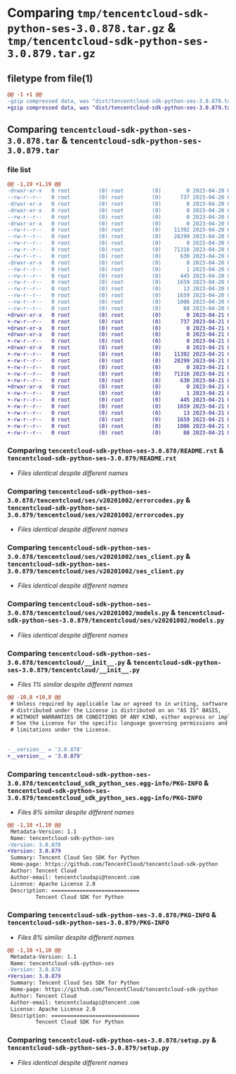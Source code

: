 # Comparing `tmp/tencentcloud-sdk-python-ses-3.0.878.tar.gz` & `tmp/tencentcloud-sdk-python-ses-3.0.879.tar.gz`

## filetype from file(1)

```diff
@@ -1 +1 @@
-gzip compressed data, was "dist/tencentcloud-sdk-python-ses-3.0.878.tar", last modified: Thu Apr 20 00:40:53 2023, max compression
+gzip compressed data, was "dist/tencentcloud-sdk-python-ses-3.0.879.tar", last modified: Fri Apr 21 00:58:54 2023, max compression
```

## Comparing `tencentcloud-sdk-python-ses-3.0.878.tar` & `tencentcloud-sdk-python-ses-3.0.879.tar`

### file list

```diff
@@ -1,19 +1,19 @@
-drwxr-xr-x   0 root         (0) root         (0)        0 2023-04-20 00:40:53.000000 tencentcloud-sdk-python-ses-3.0.878/
--rw-r--r--   0 root         (0) root         (0)      737 2023-04-20 00:40:53.000000 tencentcloud-sdk-python-ses-3.0.878/README.rst
-drwxr-xr-x   0 root         (0) root         (0)        0 2023-04-20 00:40:53.000000 tencentcloud-sdk-python-ses-3.0.878/tencentcloud/
-drwxr-xr-x   0 root         (0) root         (0)        0 2023-04-20 00:40:53.000000 tencentcloud-sdk-python-ses-3.0.878/tencentcloud/ses/
--rw-r--r--   0 root         (0) root         (0)        0 2023-04-20 00:40:53.000000 tencentcloud-sdk-python-ses-3.0.878/tencentcloud/ses/__init__.py
-drwxr-xr-x   0 root         (0) root         (0)        0 2023-04-20 00:40:53.000000 tencentcloud-sdk-python-ses-3.0.878/tencentcloud/ses/v20201002/
--rw-r--r--   0 root         (0) root         (0)    11392 2023-04-20 00:40:53.000000 tencentcloud-sdk-python-ses-3.0.878/tencentcloud/ses/v20201002/errorcodes.py
--rw-r--r--   0 root         (0) root         (0)    28299 2023-04-20 00:40:53.000000 tencentcloud-sdk-python-ses-3.0.878/tencentcloud/ses/v20201002/ses_client.py
--rw-r--r--   0 root         (0) root         (0)        0 2023-04-20 00:40:53.000000 tencentcloud-sdk-python-ses-3.0.878/tencentcloud/ses/v20201002/__init__.py
--rw-r--r--   0 root         (0) root         (0)    71316 2023-04-20 00:40:53.000000 tencentcloud-sdk-python-ses-3.0.878/tencentcloud/ses/v20201002/models.py
--rw-r--r--   0 root         (0) root         (0)      630 2023-04-20 00:40:53.000000 tencentcloud-sdk-python-ses-3.0.878/tencentcloud/__init__.py
-drwxr-xr-x   0 root         (0) root         (0)        0 2023-04-20 00:40:53.000000 tencentcloud-sdk-python-ses-3.0.878/tencentcloud_sdk_python_ses.egg-info/
--rw-r--r--   0 root         (0) root         (0)        1 2023-04-20 00:40:53.000000 tencentcloud-sdk-python-ses-3.0.878/tencentcloud_sdk_python_ses.egg-info/dependency_links.txt
--rw-r--r--   0 root         (0) root         (0)      445 2023-04-20 00:40:53.000000 tencentcloud-sdk-python-ses-3.0.878/tencentcloud_sdk_python_ses.egg-info/SOURCES.txt
--rw-r--r--   0 root         (0) root         (0)     1659 2023-04-20 00:40:53.000000 tencentcloud-sdk-python-ses-3.0.878/tencentcloud_sdk_python_ses.egg-info/PKG-INFO
--rw-r--r--   0 root         (0) root         (0)       13 2023-04-20 00:40:53.000000 tencentcloud-sdk-python-ses-3.0.878/tencentcloud_sdk_python_ses.egg-info/top_level.txt
--rw-r--r--   0 root         (0) root         (0)     1659 2023-04-20 00:40:53.000000 tencentcloud-sdk-python-ses-3.0.878/PKG-INFO
--rw-r--r--   0 root         (0) root         (0)     1006 2023-04-20 00:40:53.000000 tencentcloud-sdk-python-ses-3.0.878/setup.py
--rw-r--r--   0 root         (0) root         (0)       88 2023-04-20 00:40:53.000000 tencentcloud-sdk-python-ses-3.0.878/setup.cfg
+drwxr-xr-x   0 root         (0) root         (0)        0 2023-04-21 00:58:54.000000 tencentcloud-sdk-python-ses-3.0.879/
+-rw-r--r--   0 root         (0) root         (0)      737 2023-04-21 00:58:54.000000 tencentcloud-sdk-python-ses-3.0.879/README.rst
+drwxr-xr-x   0 root         (0) root         (0)        0 2023-04-21 00:58:54.000000 tencentcloud-sdk-python-ses-3.0.879/tencentcloud/
+drwxr-xr-x   0 root         (0) root         (0)        0 2023-04-21 00:58:54.000000 tencentcloud-sdk-python-ses-3.0.879/tencentcloud/ses/
+-rw-r--r--   0 root         (0) root         (0)        0 2023-04-21 00:58:54.000000 tencentcloud-sdk-python-ses-3.0.879/tencentcloud/ses/__init__.py
+drwxr-xr-x   0 root         (0) root         (0)        0 2023-04-21 00:58:54.000000 tencentcloud-sdk-python-ses-3.0.879/tencentcloud/ses/v20201002/
+-rw-r--r--   0 root         (0) root         (0)    11392 2023-04-21 00:58:54.000000 tencentcloud-sdk-python-ses-3.0.879/tencentcloud/ses/v20201002/errorcodes.py
+-rw-r--r--   0 root         (0) root         (0)    28299 2023-04-21 00:58:54.000000 tencentcloud-sdk-python-ses-3.0.879/tencentcloud/ses/v20201002/ses_client.py
+-rw-r--r--   0 root         (0) root         (0)        0 2023-04-21 00:58:54.000000 tencentcloud-sdk-python-ses-3.0.879/tencentcloud/ses/v20201002/__init__.py
+-rw-r--r--   0 root         (0) root         (0)    71316 2023-04-21 00:58:54.000000 tencentcloud-sdk-python-ses-3.0.879/tencentcloud/ses/v20201002/models.py
+-rw-r--r--   0 root         (0) root         (0)      630 2023-04-21 00:58:54.000000 tencentcloud-sdk-python-ses-3.0.879/tencentcloud/__init__.py
+drwxr-xr-x   0 root         (0) root         (0)        0 2023-04-21 00:58:54.000000 tencentcloud-sdk-python-ses-3.0.879/tencentcloud_sdk_python_ses.egg-info/
+-rw-r--r--   0 root         (0) root         (0)        1 2023-04-21 00:58:54.000000 tencentcloud-sdk-python-ses-3.0.879/tencentcloud_sdk_python_ses.egg-info/dependency_links.txt
+-rw-r--r--   0 root         (0) root         (0)      445 2023-04-21 00:58:54.000000 tencentcloud-sdk-python-ses-3.0.879/tencentcloud_sdk_python_ses.egg-info/SOURCES.txt
+-rw-r--r--   0 root         (0) root         (0)     1659 2023-04-21 00:58:54.000000 tencentcloud-sdk-python-ses-3.0.879/tencentcloud_sdk_python_ses.egg-info/PKG-INFO
+-rw-r--r--   0 root         (0) root         (0)       13 2023-04-21 00:58:54.000000 tencentcloud-sdk-python-ses-3.0.879/tencentcloud_sdk_python_ses.egg-info/top_level.txt
+-rw-r--r--   0 root         (0) root         (0)     1659 2023-04-21 00:58:54.000000 tencentcloud-sdk-python-ses-3.0.879/PKG-INFO
+-rw-r--r--   0 root         (0) root         (0)     1006 2023-04-21 00:58:54.000000 tencentcloud-sdk-python-ses-3.0.879/setup.py
+-rw-r--r--   0 root         (0) root         (0)       88 2023-04-21 00:58:54.000000 tencentcloud-sdk-python-ses-3.0.879/setup.cfg
```

### Comparing `tencentcloud-sdk-python-ses-3.0.878/README.rst` & `tencentcloud-sdk-python-ses-3.0.879/README.rst`

 * *Files identical despite different names*

### Comparing `tencentcloud-sdk-python-ses-3.0.878/tencentcloud/ses/v20201002/errorcodes.py` & `tencentcloud-sdk-python-ses-3.0.879/tencentcloud/ses/v20201002/errorcodes.py`

 * *Files identical despite different names*

### Comparing `tencentcloud-sdk-python-ses-3.0.878/tencentcloud/ses/v20201002/ses_client.py` & `tencentcloud-sdk-python-ses-3.0.879/tencentcloud/ses/v20201002/ses_client.py`

 * *Files identical despite different names*

### Comparing `tencentcloud-sdk-python-ses-3.0.878/tencentcloud/ses/v20201002/models.py` & `tencentcloud-sdk-python-ses-3.0.879/tencentcloud/ses/v20201002/models.py`

 * *Files identical despite different names*

### Comparing `tencentcloud-sdk-python-ses-3.0.878/tencentcloud/__init__.py` & `tencentcloud-sdk-python-ses-3.0.879/tencentcloud/__init__.py`

 * *Files 1% similar despite different names*

```diff
@@ -10,8 +10,8 @@
 # Unless required by applicable law or agreed to in writing, software
 # distributed under the License is distributed on an "AS IS" BASIS,
 # WITHOUT WARRANTIES OR CONDITIONS OF ANY KIND, either express or implied.
 # See the License for the specific language governing permissions and
 # limitations under the License.
 
 
-__version__ = '3.0.878'
+__version__ = '3.0.879'
```

### Comparing `tencentcloud-sdk-python-ses-3.0.878/tencentcloud_sdk_python_ses.egg-info/PKG-INFO` & `tencentcloud-sdk-python-ses-3.0.879/tencentcloud_sdk_python_ses.egg-info/PKG-INFO`

 * *Files 8% similar despite different names*

```diff
@@ -1,10 +1,10 @@
 Metadata-Version: 1.1
 Name: tencentcloud-sdk-python-ses
-Version: 3.0.878
+Version: 3.0.879
 Summary: Tencent Cloud Ses SDK for Python
 Home-page: https://github.com/TencentCloud/tencentcloud-sdk-python
 Author: Tencent Cloud
 Author-email: tencentcloudapi@tencent.com
 License: Apache License 2.0
 Description: ============================
         Tencent Cloud SDK for Python
```

### Comparing `tencentcloud-sdk-python-ses-3.0.878/PKG-INFO` & `tencentcloud-sdk-python-ses-3.0.879/PKG-INFO`

 * *Files 8% similar despite different names*

```diff
@@ -1,10 +1,10 @@
 Metadata-Version: 1.1
 Name: tencentcloud-sdk-python-ses
-Version: 3.0.878
+Version: 3.0.879
 Summary: Tencent Cloud Ses SDK for Python
 Home-page: https://github.com/TencentCloud/tencentcloud-sdk-python
 Author: Tencent Cloud
 Author-email: tencentcloudapi@tencent.com
 License: Apache License 2.0
 Description: ============================
         Tencent Cloud SDK for Python
```

### Comparing `tencentcloud-sdk-python-ses-3.0.878/setup.py` & `tencentcloud-sdk-python-ses-3.0.879/setup.py`

 * *Files identical despite different names*

